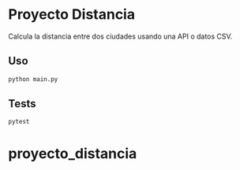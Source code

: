 # Proyecto Distancia

Calcula la distancia entre dos ciudades usando una API o datos CSV.

## Uso

```bash
python main.py
```

## Tests

```bash
pytest
```
# proyecto_distancia

